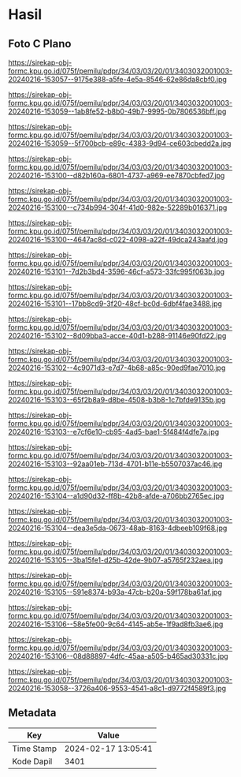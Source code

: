 # Hasil

## Foto C Plano

https://sirekap-obj-formc.kpu.go.id/075f/pemilu/pdpr/34/03/03/20/01/3403032001003-20240216-153057--9175e388-a5fe-4e5a-8546-62e86da8cbf0.jpg

https://sirekap-obj-formc.kpu.go.id/075f/pemilu/pdpr/34/03/03/20/01/3403032001003-20240216-153059--1ab8fe52-b8b0-49b7-9995-0b7806536bff.jpg

https://sirekap-obj-formc.kpu.go.id/075f/pemilu/pdpr/34/03/03/20/01/3403032001003-20240216-153059--5f700bcb-e89c-4383-9d94-ce603cbedd2a.jpg

https://sirekap-obj-formc.kpu.go.id/075f/pemilu/pdpr/34/03/03/20/01/3403032001003-20240216-153100--d82b160a-6801-4737-a969-ee7870cbfed7.jpg

https://sirekap-obj-formc.kpu.go.id/075f/pemilu/pdpr/34/03/03/20/01/3403032001003-20240216-153100--c734b994-304f-41d0-982e-52289b016371.jpg

https://sirekap-obj-formc.kpu.go.id/075f/pemilu/pdpr/34/03/03/20/01/3403032001003-20240216-153100--4647ac8d-c022-4098-a22f-49dca243aafd.jpg

https://sirekap-obj-formc.kpu.go.id/075f/pemilu/pdpr/34/03/03/20/01/3403032001003-20240216-153101--7d2b3bd4-3596-46cf-a573-33fc995f063b.jpg

https://sirekap-obj-formc.kpu.go.id/075f/pemilu/pdpr/34/03/03/20/01/3403032001003-20240216-153101--17bb8cd9-3f20-48cf-bc0d-6dbf4fae3488.jpg

https://sirekap-obj-formc.kpu.go.id/075f/pemilu/pdpr/34/03/03/20/01/3403032001003-20240216-153102--8d09bba3-acce-40d1-b288-91146e90fd22.jpg

https://sirekap-obj-formc.kpu.go.id/075f/pemilu/pdpr/34/03/03/20/01/3403032001003-20240216-153102--4c9071d3-e7d7-4b68-a85c-90ed9fae7010.jpg

https://sirekap-obj-formc.kpu.go.id/075f/pemilu/pdpr/34/03/03/20/01/3403032001003-20240216-153103--65f2b8a9-d8be-4508-b3b8-1c7bfde9135b.jpg

https://sirekap-obj-formc.kpu.go.id/075f/pemilu/pdpr/34/03/03/20/01/3403032001003-20240216-153103--e7cf6e10-cb95-4ad5-bae1-5f484f4dfe7a.jpg

https://sirekap-obj-formc.kpu.go.id/075f/pemilu/pdpr/34/03/03/20/01/3403032001003-20240216-153103--92aa01eb-713d-4701-b11e-b5507037ac46.jpg

https://sirekap-obj-formc.kpu.go.id/075f/pemilu/pdpr/34/03/03/20/01/3403032001003-20240216-153104--a1d90d32-ff8b-42b8-afde-a706bb2765ec.jpg

https://sirekap-obj-formc.kpu.go.id/075f/pemilu/pdpr/34/03/03/20/01/3403032001003-20240216-153104--dea3e5da-0673-48ab-8163-4dbeeb109f68.jpg

https://sirekap-obj-formc.kpu.go.id/075f/pemilu/pdpr/34/03/03/20/01/3403032001003-20240216-153105--3ba15fe1-d25b-42de-9b07-a5765f232aea.jpg

https://sirekap-obj-formc.kpu.go.id/075f/pemilu/pdpr/34/03/03/20/01/3403032001003-20240216-153105--591e8374-b93a-47cb-b20a-59f178ba61af.jpg

https://sirekap-obj-formc.kpu.go.id/075f/pemilu/pdpr/34/03/03/20/01/3403032001003-20240216-153106--58e5fe00-9c64-4145-ab5e-1f9ad8fb3ae6.jpg

https://sirekap-obj-formc.kpu.go.id/075f/pemilu/pdpr/34/03/03/20/01/3403032001003-20240216-153106--08d88897-4dfc-45aa-a505-b465ad30331c.jpg

https://sirekap-obj-formc.kpu.go.id/075f/pemilu/pdpr/34/03/03/20/01/3403032001003-20240216-153058--3726a406-9553-4541-a8c1-d9772f4589f3.jpg


## Metadata

| Key        | Value               |
| ---------- | ------------------- |
| Time Stamp | 2024-02-17 13:05:41 |
| Kode Dapil | 3401                |



